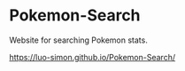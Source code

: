 # Pokemon-Search
Website for searching Pokemon stats.

<https://luo-simon.github.io/Pokemon-Search/>
